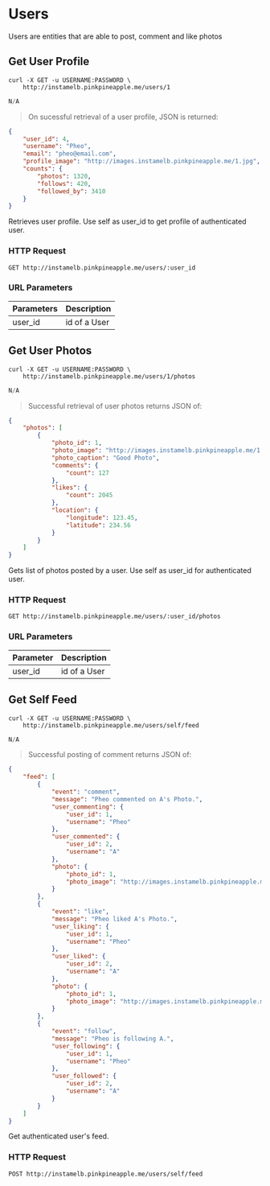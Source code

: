 # Users

Users are entities that are able to post, comment and like photos

## Get User Profile

```shell
curl -X GET -u USERNAME:PASSWORD \
    http://instamelb.pinkpineapple.me/users/1
```

```java
N/A
```

> On sucessful retrieval of a user profile, JSON is returned:

```json
{
    "user_id": 4,
    "username": "Pheo",
    "email": "pheo@email.com",
    "profile_image": "http://images.instamelb.pinkpineapple.me/1.jpg",
    "counts": {
        "photos": 1320,
        "follows": 420,
        "followed_by": 3410
    }
}
```

Retrieves user profile. Use self as user_id to get profile of authenticated user.

### HTTP Request

`GET http://instamelb.pinkpineapple.me/users/:user_id`

### URL Parameters

Parameters | Description
---------- | -----------
user_id | id of a User

## Get User Photos

```shell
curl -X GET -u USERNAME:PASSWORD \
    http://instamelb.pinkpineapple.me/users/1/photos
```

```java
N/A
```

> Successful retrieval of user photos returns JSON of: 

```json
{
    "photos": [
        {
            "photo_id": 1,
            "photo_image": "http://images.instamelb.pinkpineapple.me/1.jpg",
            "photo_caption": "Good Photo",
            "comments": {
                "count": 127
            },
            "likes": {
                "count": 2045
            },
            "location": {
                "longitude": 123.45,
                "latitude": 234.56
            }
        }
    ]
}
```

Gets list of photos posted by a user. Use self as user_id for authenticated user.

### HTTP Request

`GET http://instamelb.pinkpineapple.me/users/:user_id/photos`

### URL Parameters
Parameter | Description
--------- | -----------
user_id | id of a User

## Get Self Feed

```shell
curl -X GET -u USERNAME:PASSWORD \
    http://instamelb.pinkpineapple.me/users/self/feed
```

```java
N/A
```

> Successful posting of comment returns JSON of:

```json
{
    "feed": [
        {
            "event": "comment",
            "message": "Pheo commented on A's Photo.",
            "user_commenting": {
                "user_id": 1,
                "username": "Pheo"
            },
            "user_commented": {
                "user_id": 2,
                "username": "A"
            },
            "photo": {
                "photo_id": 1,
                "photo_image": "http://images.instamelb.pinkpineapple.me/1.jpg"
            }
        },
        {
            "event": "like",
            "message": "Pheo liked A's Photo.",
            "user_liking": {
                "user_id": 1,
                "username": "Pheo"
            },
            "user_liked": {
                "user_id": 2,
                "username": "A"
            },
            "photo": {
                "photo_id": 1,
                "photo_image": "http://images.instamelb.pinkpineapple.me/1.jpg"
            }
        },
        {
            "event": "follow",
            "message": "Pheo is following A.",
            "user_following": {
                "user_id": 1,
                "username": "Pheo"
            },
            "user_followed": {
                "user_id": 2,
                "username": "A"
            }
        }
    ]
}
```

Get authenticated user's feed.

### HTTP Request

`POST http://instamelb.pinkpineapple.me/users/self/feed`

